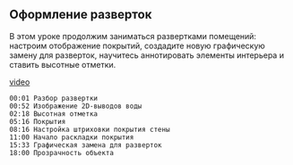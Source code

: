 ## Оформление разверток

В этом уроке продолжим заниматься развертками помещений: настроим отображение покрытий, создадите новую графическую замену для разверток, научитесь аннотировать элементы интерьера и ставить высотные отметки.

[video](https://player.softculture.cc/embed/online/IAB/IAB_19.31.08_L3-7_Interior_Elevation_Design)

``` chapters
00:01 Разбор развертки
00:52 Изображение 2D-выводов воды
02:18 Высотная отметка
05:16 Покрытия
08:16 Настройка штриховки покрытия стены
11:00 Начало раскладки покрытия
15:33 Графическая замена для разверток
18:00 Прозрачность объекта
```
